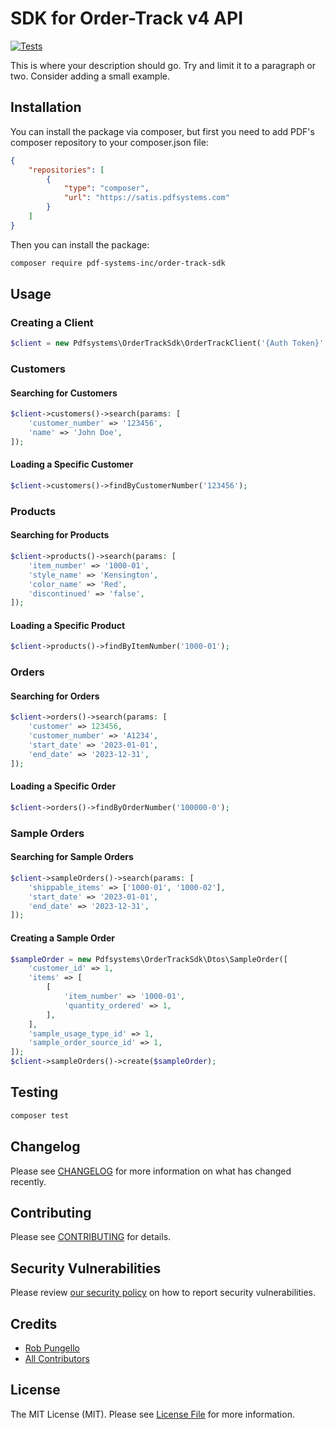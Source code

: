 # SDK for Order-Track v4 API

[![Tests](https://img.shields.io/github/actions/workflow/status/pdf-systems-inc/order-track-sdk/run-tests.yml?branch=main&label=tests&style=flat-square)](https://github.com/pdf-systems-inc/order-track-sdk/actions/workflows/run-tests.yml)

This is where your description should go. Try and limit it to a paragraph or two. Consider adding a small example.

## Installation

You can install the package via composer, but first you need to add PDF's composer repository to your composer.json file:

```json
{
    "repositories": [
        {
            "type": "composer",
            "url": "https://satis.pdfsystems.com"
        }
    ]
}
```

Then you can install the package:

```bash
composer require pdf-systems-inc/order-track-sdk
```

## Usage

### Creating a Client

```php
$client = new Pdfsystems\OrderTrackSdk\OrderTrackClient('{Auth Token}', '{Team ID}');
```

### Customers

#### Searching for Customers
```php
$client->customers()->search(params: [
    'customer_number' => '123456',
    'name' => 'John Doe',    
]);
````
#### Loading a Specific Customer
```php
$client->customers()->findByCustomerNumber('123456');
```

### Products

#### Searching for Products
```php
$client->products()->search(params: [
    'item_number' => '1000-01',
    'style_name' => 'Kensington',
    'color_name' => 'Red',
    'discontinued' => 'false',    
]);
```
#### Loading a Specific Product
```php
$client->products()->findByItemNumber('1000-01');
```

### Orders

#### Searching for Orders
```php
$client->orders()->search(params: [
    'customer' => 123456,
    'customer_number' => 'A1234',
    'start_date' => '2023-01-01',
    'end_date' => '2023-12-31',    
]);
```
#### Loading a Specific Order
```php
$client->orders()->findByOrderNumber('100000-0');
```

### Sample Orders

#### Searching for Sample Orders
```php
$client->sampleOrders()->search(params: [
    'shippable_items' => ['1000-01', '1000-02'],
    'start_date' => '2023-01-01',
    'end_date' => '2023-12-31',    
]);
```

#### Creating a Sample Order
```php
$sampleOrder = new Pdfsystems\OrderTrackSdk\Dtos\SampleOrder([
    'customer_id' => 1,
    'items' => [
        [
            'item_number' => '1000-01',
            'quantity_ordered' => 1,
        ],    
    ],
    'sample_usage_type_id' => 1,
    'sample_order_source_id' => 1,
]);
$client->sampleOrders()->create($sampleOrder);
```

## Testing

```bash
composer test
```

## Changelog

Please see [CHANGELOG](CHANGELOG.md) for more information on what has changed recently.

## Contributing

Please see [CONTRIBUTING](https://github.com/spatie/.github/blob/main/CONTRIBUTING.md) for details.

## Security Vulnerabilities

Please review [our security policy](../../security/policy) on how to report security vulnerabilities.

## Credits

- [Rob Pungello](https://github.com/rpungello)
- [All Contributors](../../contributors)

## License

The MIT License (MIT). Please see [License File](LICENSE.md) for more information.
